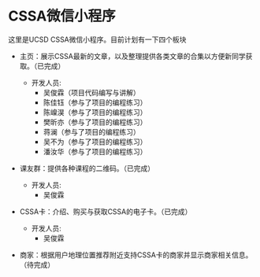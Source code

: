 # CSSA微信小程序

这里是UCSD CSSA微信小程序。目前计划有一下四个板块

- 主页：展示CSSA最新的文章，以及整理提供各类文章的合集以方便新同学获取。（已完成）
    - 开发人员:
        - 吴俊霖（项目代码编写与讲解）
        - 陈佳钰（参与了项目的编程练习）
        - 陈嵲淏（参与了项目的编程练习）
        - 樊昕亦（参与了项目的编程练习）
        - 蒋澜（参与了项目的编程练习）
        - 吴不为（参与了项目的编程练习）
        - 潘汝华（参与了项目的编程练习）

- 课友群：提供各种课程的二维码。（已完成）
    - 开发人员:
        - 吴俊霖

- CSSA卡：介绍、购买与获取CSSA的电子卡。（已完成）
    - 开发人员:
        - 吴俊霖



- 商家：根据用户地理位置推荐附近支持CSSA卡的商家并显示商家相关信息。（待完成）
